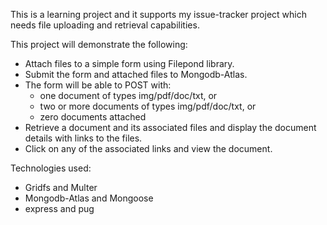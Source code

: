 This is a learning project and it supports my issue-tracker project which needs file uploading and retrieval capabilities. 

This project will demonstrate the following:

- Attach files to a simple form using Filepond library.
- Submit the form and attached files to Mongodb-Atlas.
- The form will be able to POST with:
    - one document of types img/pdf/doc/txt, or
    - two or more documents of types img/pdf/doc/txt, or
    - zero documents attached
- Retrieve a document and its associated files and display the document details with links to the files.
- Click on any of the associated links and view the document.

Technologies used:
- Gridfs and Multer
- Mongodb-Atlas and Mongoose
- express and pug

